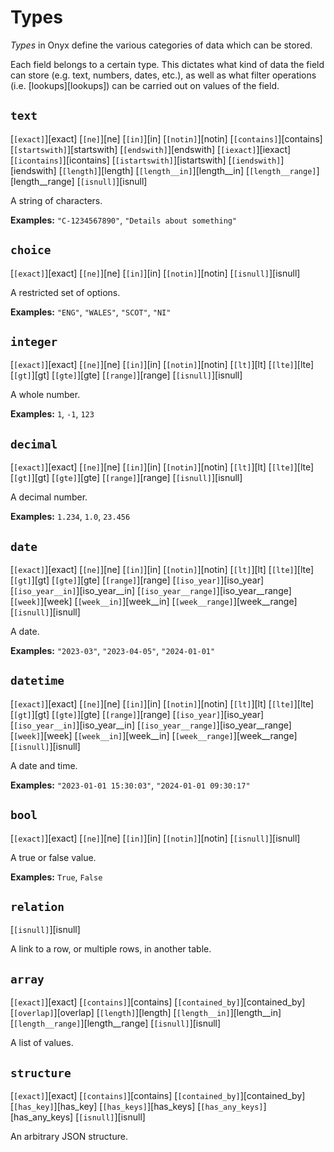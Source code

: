 # Types

*Types* in Onyx define the various categories of data which can be stored. 

Each field belongs to a certain type. This dictates what kind of data the field can store (e.g. text, numbers, dates, etc.), as well as what filter operations (i.e. [lookups][lookups]) can be carried out on values of the field.

## `text`

[`[exact]`][exact] 
[`[ne]`][ne]
[`[in]`][in]
[`[notin]`][notin]
[`[contains]`][contains]
[`[startswith]`][startswith]
[`[endswith]`][endswith]
[`[iexact]`][iexact]
[`[icontains]`][icontains]
[`[istartswith]`][istartswith]
[`[iendswith]`][iendswith]
[`[length]`][length]
[`[length__in]`][length__in]
[`[length__range]`][length__range]
[`[isnull]`][isnull]

A string of characters.

**Examples:** `"C-1234567890"`, `"Details about something"`

## `choice`

[`[exact]`][exact] 
[`[ne]`][ne]
[`[in]`][in]
[`[notin]`][notin]
[`[isnull]`][isnull]

A restricted set of options.

**Examples:** `"ENG"`, `"WALES"`, `"SCOT"`, `"NI"`

## `integer`

[`[exact]`][exact] 
[`[ne]`][ne]
[`[in]`][in]
[`[notin]`][notin]
[`[lt]`][lt]
[`[lte]`][lte]
[`[gt]`][gt]
[`[gte]`][gte]
[`[range]`][range]
[`[isnull]`][isnull]

A whole number.

**Examples:** `1`, `-1`, `123`

## `decimal`

[`[exact]`][exact] 
[`[ne]`][ne]
[`[in]`][in]
[`[notin]`][notin]
[`[lt]`][lt]
[`[lte]`][lte]
[`[gt]`][gt]
[`[gte]`][gte]
[`[range]`][range]
[`[isnull]`][isnull]

A decimal number.

**Examples:** `1.234`, `1.0`, `23.456`

## `date`

[`[exact]`][exact] 
[`[ne]`][ne]
[`[in]`][in]
[`[notin]`][notin]
[`[lt]`][lt]
[`[lte]`][lte]
[`[gt]`][gt]
[`[gte]`][gte]
[`[range]`][range]
[`[iso_year]`][iso_year]
[`[iso_year__in]`][iso_year__in]
[`[iso_year__range]`][iso_year__range]
[`[week]`][week]
[`[week__in]`][week__in]
[`[week__range]`][week__range]
[`[isnull]`][isnull]

A date.

**Examples:** `"2023-03"`, `"2023-04-05"`, `"2024-01-01"` 

## `datetime`

[`[exact]`][exact] 
[`[ne]`][ne]
[`[in]`][in]
[`[notin]`][notin]
[`[lt]`][lt]
[`[lte]`][lte]
[`[gt]`][gt]
[`[gte]`][gte]
[`[range]`][range]
[`[iso_year]`][iso_year]
[`[iso_year__in]`][iso_year__in]
[`[iso_year__range]`][iso_year__range]
[`[week]`][week]
[`[week__in]`][week__in]
[`[week__range]`][week__range]
[`[isnull]`][isnull]

A date and time.

**Examples:** `"2023-01-01 15:30:03"`, `"2024-01-01 09:30:17"`

## `bool`

[`[exact]`][exact] 
[`[ne]`][ne]
[`[in]`][in]
[`[notin]`][notin]
[`[isnull]`][isnull]

A true or false value.

**Examples:** `True`, `False`

## `relation`

[`[isnull]`][isnull]

A link to a row, or multiple rows, in another table.

## `array`

[`[exact]`][exact]
[`[contains]`][contains]
[`[contained_by]`][contained_by]
[`[overlap]`][overlap]
[`[length]`][length]
[`[length__in]`][length__in]
[`[length__range]`][length__range]
[`[isnull]`][isnull]

A list of values.

## `structure`

[`[exact]`][exact]
[`[contains]`][contains]
[`[contained_by]`][contained_by]
[`[has_key]`][has_key]
[`[has_keys]`][has_keys]
[`[has_any_keys]`][has_any_keys]
[`[isnull]`][isnull]

An arbitrary JSON structure.